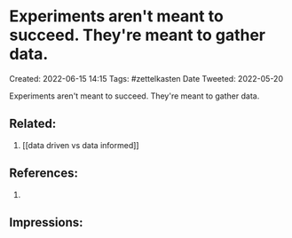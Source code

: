 # Experiments aren't meant to succeed. They're meant to gather data.
Created: 2022-06-15 14:15
Tags: #zettelkasten 
Date Tweeted: 2022-05-20

Experiments aren't meant to succeed. They're meant to gather data.

## Related:
1. [[data driven vs data informed]]

## References:
1. 

## Impressions: